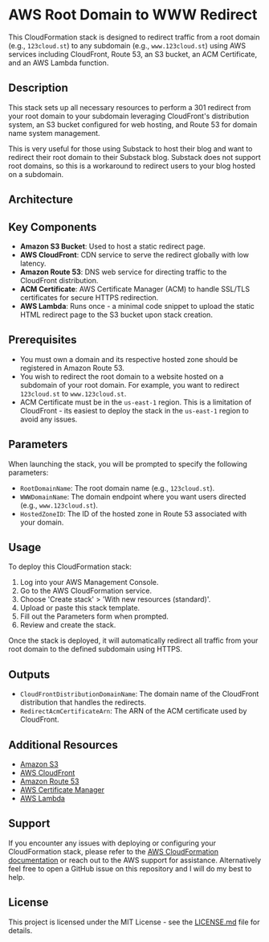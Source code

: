 # AWS Root Domain to WWW Redirect

This CloudFormation stack is designed to redirect traffic from a root domain (e.g., `123cloud.st`) to any subdomain (e.g., `www.123cloud.st`) using AWS services including CloudFront, Route 53, an S3 bucket, an ACM Certificate, and an AWS Lambda function.

## Description

This stack sets up all necessary resources to perform a 301 redirect from your root domain to your subdomain leveraging CloudFront's distribution system, an S3 bucket configured for web hosting, and Route 53 for domain name system management.

This is very useful for those using Substack to host their blog and want to redirect their root domain to their Substack blog. Substack does not support root domains, so this is a workaround to redirect users to your blog hosted on a subdomain.

## Architecture



## Key Components

- **Amazon S3 Bucket**: Used to host a static redirect page.
- **AWS CloudFront**: CDN service to serve the redirect globally with low latency.
- **Amazon Route 53**: DNS web service for directing traffic to the CloudFront distribution.
- **ACM Certificate**: AWS Certificate Manager (ACM) to handle SSL/TLS certificates for secure HTTPS redirection.
- **AWS Lambda**: Runs once - a minimal code snippet to upload the static HTML redirect page to the S3 bucket upon stack creation.

## Prerequisites

- You must own a domain and its respective hosted zone should be registered in Amazon Route 53.
- You wish to redirect the root domain to a website hosted on a subdomain of your root domain. For example, you want to redirect `123cloud.st` to `www.123cloud.st`.
- ACM Certificate must be in the `us-east-1` region. This is a limitation of CloudFront - its easiest to deploy the stack in the `us-east-1` region to avoid any issues.

## Parameters

When launching the stack, you will be prompted to specify the following parameters:

- `RootDomainName`: The root domain name (e.g., `123cloud.st`).
- `WWWDomainName`: The domain endpoint where you want users directed (e.g., `www.123cloud.st`).
- `HostedZoneID`: The ID of the hosted zone in Route 53 associated with your domain.

## Usage

To deploy this CloudFormation stack:

1. Log into your AWS Management Console.
2. Go to the AWS CloudFormation service.
3. Choose 'Create stack' > 'With new resources (standard)'.
4. Upload or paste this stack template.
5. Fill out the Parameters form when prompted.
6. Review and create the stack.

Once the stack is deployed, it will automatically redirect all traffic from your root domain to the defined subdomain using HTTPS.

## Outputs

- `CloudFrontDistributionDomainName`: The domain name of the CloudFront distribution that handles the redirects.
- `RedirectAcmCertificateArn`: The ARN of the ACM certificate used by CloudFront.

## Additional Resources

- [Amazon S3](https://aws.amazon.com/s3/)
- [AWS CloudFront](https://aws.amazon.com/cloudfront/)
- [Amazon Route 53](https://aws.amazon.com/route53/)
- [AWS Certificate Manager](https://aws.amazon.com/certificate-manager/)
- [AWS Lambda](https://aws.amazon.com/lambda/)

## Support

If you encounter any issues with deploying or configuring your CloudFormation stack, please refer to the [AWS CloudFormation documentation](https://docs.aws.amazon.com/cloudformation/index.html) or reach out to the AWS support for assistance. Alternatively feel free to open a GitHub issue on this repository and I will do my best to help.

## License

This project is licensed under the MIT License - see the [LICENSE.md](LICENSE.md) file for details.